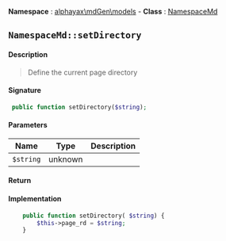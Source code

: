 **Namespace**  : [alphayax\mdGen\models](../__NAMESPACE__.md) -
**Class** : [NamespaceMd](__CLASS__.md)

## `NamespaceMd::setDirectory`

#### Description

> Define the current page directory

#### Signature

```php
 public function setDirectory($string);
```

#### Parameters

| Name | Type | Description |
|---|---|---|
| `$string` | unknown |  |

#### Return


#### Implementation

```php
    public function setDirectory( $string) {
        $this->page_rd = $string;
    }

```
